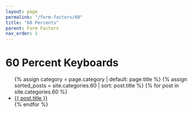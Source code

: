 ```yaml
---
layout: page
permalink: "/form-factors/60"
title: "60 Percents"
parent: Form Factors
nav_order: 1
---
```

# 60 Percent Keyboards

<!---
<ul>
  {% for post in site.categories.60 %}
    {% if post.url %}
        <li><a href="{{ post.url }}">{{ post.title }}</a></li>
    {% endif %}
  {% endfor %}
</ul>
-->
<ul class="posts-list">
   {% assign category = page.category | default: page.title %}
   {% assign sorted_posts = site.categories.60 | sort: post.title %}
   {% for post in site.categories.60 %}
      <li>
        <a href="{{ post.url }}">{{ post.title }}</a>
      </li>   {% endfor %}
</ul>
